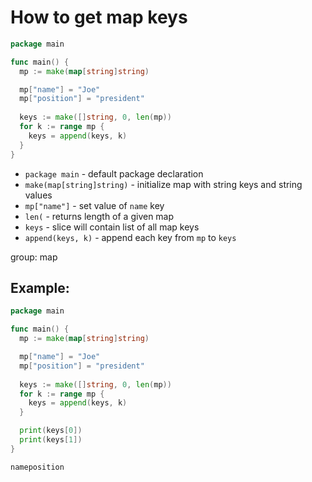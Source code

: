 # How to get map keys

```go
package main

func main() {
  mp := make(map[string]string)

  mp["name"] = "Joe"
  mp["position"] = "president"
  
  keys := make([]string, 0, len(mp))
  for k := range mp {
    keys = append(keys, k)
  }
}
```

- `package main` - default package declaration
- `make(map[string]string)` - initialize map with string keys and string values
- `mp["name"]` - set value of `name` key
- `len(` - returns length of a given map
- `keys` - slice will contain list of all map keys
- `append(keys, k)` - append each key from `mp` to `keys`

group: map

## Example: 
```go
package main

func main() {
  mp := make(map[string]string)

  mp["name"] = "Joe"
  mp["position"] = "president"
  
  keys := make([]string, 0, len(mp))
  for k := range mp {
    keys = append(keys, k)
  }

  print(keys[0])
  print(keys[1])
}
```
```
nameposition
```

